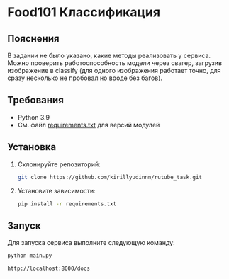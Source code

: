 # Food101 Классификация

## Пояснения 
В задании не было указано, какие методы реализовать у сервиса. Можно проверить работоспособность модели через свагер, загрузив изображение в classify (для одного изображения работает точно, для сразу несколько не пробовал но вроде без багов). 

## Требования

- Python 3.9
- См. файл [requirements.txt](requirements.txt) для версий модулей

## Установка

1. Склонируйте репозиторий:

    ```bash
    git clone https://github.com/kirillyudinnn/rutube_task.git
    ```

2. Установите зависимости:

    ```bash
    pip install -r requirements.txt
    ```

## Запуск

Для запуска сервиса выполните следующую команду:

```bash
python main.py

http://localhost:8000/docs
